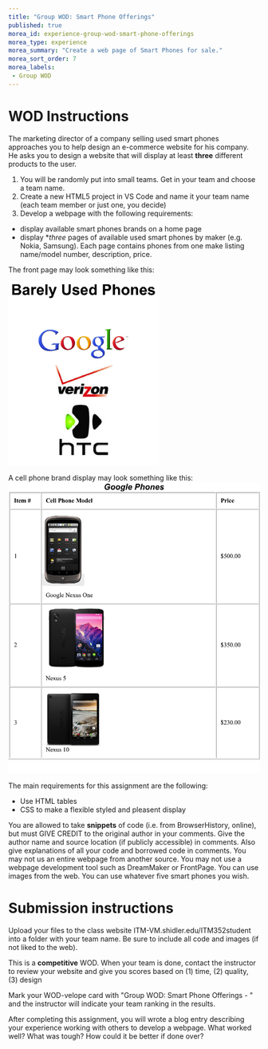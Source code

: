 ```yaml
---
title: "Group WOD: Smart Phone Offerings"
published: true
morea_id: experience-group-wod-smart-phone-offerings
morea_type: experience
morea_summary: "Create a web page of Smart Phones for sale."
morea_sort_order: 7
morea_labels:
 - Group WOD 
---
```


# WOD Instructions 

The marketing director of a company selling used smart phones approaches you to 
help design an e-commerce website for his company. 
He asks you to design a website that will display at least **three** different products to the user.

1. You will be randomly put into small teams. Get in your team and choose a team name.
2. Create a new HTML5 project in VS Code and name it your team name (each team member or just one, you decide)
3. Develop a webpage with the following requirements: 
 - display available smart phones brands on a home page
 - display **three* pages of available used smart phones by maker (e.g. Nokia, Samsung). Each page contains phones from one make
 listing name/model number, description, price.
 
 The front page may look something like this:
 
 ![PhonesFront.png](PhonesFront.png)
 
A cell phone brand display may look something like this: 
![GooglePhones.png](GooglePhones.png)


The main requirements for this assignment are the following: 

 - Use HTML tables
 - CSS to make a flexible styled and pleasent display 
 
You are allowed to take **snippets** of code (i.e. from BrowserHistory, online), 
but must GIVE CREDIT to the original author in your comments. 
Give the author name and source location (if publicly accessible) in comments. 
Also give explanations of all your code and borrowed code in comments. 
You may not us an entire webpage from another source. You may not use a webpage development
tool such as DreamMaker or FrontPage. You can use images from the web. You can use whatever
five smart phones you wish.


# Submission instructions
Upload your files to the class website ITM-VM.shidler.edu/ITM352student into a folder 
with your team name. Be sure to include all code and images (if not liked to the web). 

This is a **competitive** WOD. When your team is done, contact the instructor to review your website
and give you scores based on (1) time, (2) quality, (3) design

Mark your WOD-velope card with "Group WOD: Smart Phone Offerings - <team name>" and the instructor will 
indicate your team ranking in the results. 

After completing this assignment, you will wrote a blog entry describing your experience working with others
to develop a webpage. What worked well? What was tough? How could it be better if done over?
